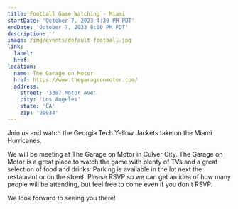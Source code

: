 ```yaml
---
title: Football Game Watching - Miami 
startDate: 'October 7, 2023 4:30 PM PDT'
endDate: 'October 7, 2023 8:00 PM PDT'
description: ''
image: /img/events/default-football.jpg
link:
  label:
  href:
location:
  name: The Garage on Motor
  href: https://www.thegarageonmotor.com/
  address:
    street: '3387 Motor Ave'
    city: 'Los Angeles'
    state: 'CA'
    zip: '90034'
---
```


Join us and watch the Georgia Tech Yellow Jackets take on the Miami Hurricanes.

We will be meeting at The Garage on Motor in Culver City. The Garage on Motor is a great place to watch the game with plenty of TVs and a great selection of food and drinks. Parking is available in the lot next the restaurant or on the street. Please RSVP so we can get an idea of how many people will be attending, but feel free to come even if you don't RSVP.

We look forward to seeing you there!
